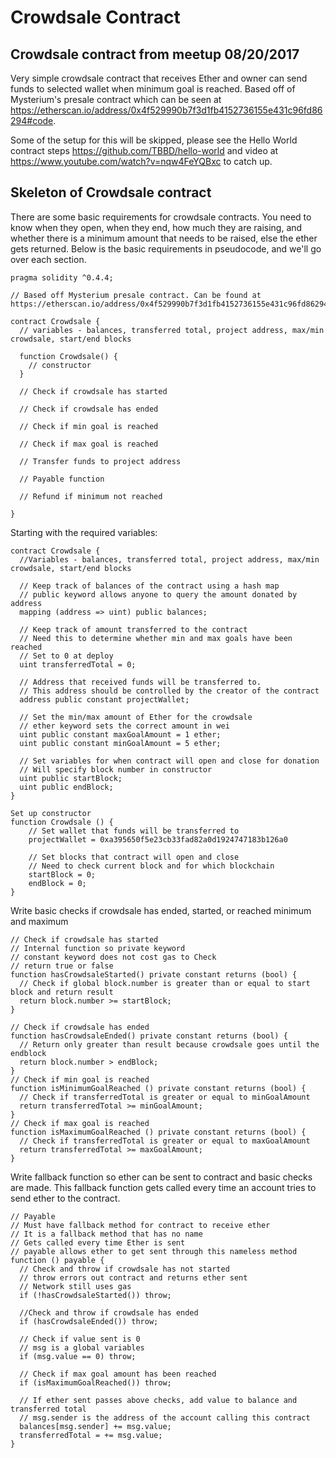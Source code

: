 # Crowdsale Contract

## Crowdsale contract from meetup 08/20/2017

Very simple crowdsale contract that receives Ether and owner can send funds to selected wallet when minimum goal is reached. Based off of Mysterium's presale contract which can be seen at https://etherscan.io/address/0x4f529990b7f3d1fb4152736155e431c96fd86294#code.

Some of the setup for this will be skipped, please see the Hello World contract steps https://github.com/TBBD/hello-world and video at https://www.youtube.com/watch?v=nqw4FeYQBxc to catch up.

## Skeleton of Crowdsale contract

There are some basic requirements for crowdsale contracts. You need to know when they open, when they end, how much they are raising, and whether there is a minimum amount that needs to be raised, else the ether gets returned. Below is the basic requirements in pseudocode, and we'll go over each section.
```
pragma solidity ^0.4.4;

// Based off Mysterium presale contract. Can be found at https://etherscan.io/address/0x4f529990b7f3d1fb4152736155e431c96fd86294#code

contract Crowdsale {
  // variables - balances, transferred total, project address, max/min crowdsale, start/end blocks

  function Crowdsale() {
    // constructor
  }

  // Check if crowdsale has started

  // Check if crowdsale has ended

  // Check if min goal is reached

  // Check if max goal is reached

  // Transfer funds to project address

  // Payable function

  // Refund if minimum not reached

}
```
Starting with the required variables:
```
contract Crowdsale {
  //Variables - balances, transferred total, project address, max/min crowdsale, start/end blocks

  // Keep track of balances of the contract using a hash map
  // public keyword allows anyone to query the amount donated by address
  mapping (address => uint) public balances;

  // Keep track of amount transferred to the contract
  // Need this to determine whether min and max goals have been reached
  // Set to 0 at deploy
  uint transferredTotal = 0;

  // Address that received funds will be transferred to.
  // This address should be controlled by the creator of the contract
  address public constant projectWallet;

  // Set the min/max amount of Ether for the crowdsale
  // ether keyword sets the correct amount in wei
  uint public constant maxGoalAmount = 1 ether;
  uint public constant minGoalAmount = 5 ether;

  // Set variables for when contract will open and close for donation
  // Will specify block number in constructor
  uint public startBlock;
  uint public endBlock;
}
```

```
Set up constructor
function Crowdsale () {
    // Set wallet that funds will be transferred to
    projectWallet = 0xa395650f5e23cb33fad82a0d1924747183b126a0

    // Set blocks that contract will open and close
    // Need to check current block and for which blockchain
    startBlock = 0;
    endBlock = 0;
}
```

Write basic checks if crowdsale has ended, started, or reached minimum and maximum
```
// Check if crowdsale has started
// Internal function so private keyword
// constant keyword does not cost gas to Check
// return true or false
function hasCrowdsaleStarted() private constant returns (bool) {
  // Check if global block.number is greater than or equal to start block and return result
  return block.number >= startBlock;
}

// Check if crowdsale has ended
function hasCrowdsaleEnded() private constant returns (bool) {
  // Return only greater than result because crowdsale goes until the endblock
  return block.number > endBlock;
}
// Check if min goal is reached
function isMinimumGoalReached () private constant returns (bool) {
  // Check if transferredTotal is greater or equal to minGoalAmount
  return transferredTotal >= minGoalAmount;
}
// Check if max goal is reached
function isMaximumGoalReached () private constant returns (bool) {
  // Check if transferredTotal is greater or equal to maxGoalAmount
  return transferredTotal >= maxGoalAmount;
}
```

Write fallback function so ether can be sent to contract and basic checks are made. This fallback function gets called every time an account tries to send ether to the contract.

```
// Payable
// Must have fallback method for contract to receive ether
// It is a fallback method that has no name
// Gets called every time Ether is sent
// payable allows ether to get sent through this nameless method
function () payable {
  // Check and throw if crowdsale has not started
  // throw errors out contract and returns ether sent
  // Network still uses gas
  if (!hasCrowdsaleStarted()) throw;

  //Check and throw if crowdsale has ended
  if (hasCrowdsaleEnded()) throw;

  // Check if value sent is 0
  // msg is a global variables
  if (msg.value == 0) throw;

  // Check if max goal amount has been reached
  if (isMaximumGoalReached()) throw;

  // If ether sent passes above checks, add value to balance and transferred total
  // msg.sender is the address of the account calling this contract
  balances[msg.sender] += msg.value;
  transferredTotal = += msg.value;
}
```

